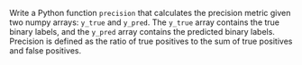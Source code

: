 Write a Python function `precision` that calculates the precision metric given two numpy arrays: `y_true` and `y_pred`. The `y_true` array contains the true binary labels, and the `y_pred` array contains the predicted binary labels. Precision is defined as the ratio of true positives to the sum of true positives and false positives.
